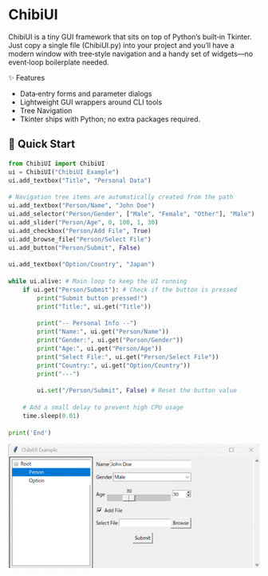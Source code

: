 # ChibiUI

ChibiUI is a tiny GUI framework that sits on top of Python’s built‑in Tkinter. Just copy a single file (ChibiUI.py) into your project and you’ll have a modern window with tree‑style navigation and a handy set of widgets—no event‑loop boilerplate needed.

✨ Features
- Data‑entry forms and parameter dialogs
- Lightweight GUI wrappers around CLI tools
- Tree Navigation
- Tkinter ships with Python; no extra packages required.


## 🚀 Quick Start
~~~ python
from ChibiUI import ChibiUI
ui = ChibiUI("ChibiUI Example")
ui.add_textbox("Title", "Personal Data")

# Navigation tree items are automatically created from the path
ui.add_textbox("Person/Name", "John Doe")
ui.add_selector("Person/Gender", ["Male", "Female", "Other"], "Male")
ui.add_slider("Person/Age", 0, 100, 1, 30)
ui.add_checkbox("Person/Add File", True)
ui.add_browse_file("Person/Select File")
ui.add_button("Person/Submit", False)

ui.add_textbox("Option/Country", "Japan")

while ui.alive: # Main loop to keep the UI running
    if ui.get("Person/Submit"): # Check if the button is pressed
        print("Submit button pressed!")
        print("Title:", ui.get("Title"))

        print("-- Personal Info --")
        print("Name:", ui.get("Person/Name"))
        print("Gender:", ui.get("Person/Gender"))
        print("Age:", ui.get("Person/Age"))
        print("Select File:", ui.get("Person/Select File"))
        print("Country:", ui.get("Option/Country"))
        print("---")

        ui.set("/Person/Submit", False) # Reset the button value
    
    # Add a small delay to prevent high CPU usage
    time.sleep(0.01)

print('End')
~~~ 
![ChibiUI](ChibiUI.gif)
